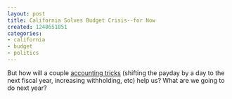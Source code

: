 ```yaml
---
layout: post
title: California Solves Budget Crisis--for Now
created: 1248651851
categories:
- california
- budget
- politics
---
```

But how will a couple <a href="http://www.sfgate.com/cgi-bin/article.cgi?f=/c/a/2009/07/25/MN8118SPLP.DTL">accounting tricks</a> (shifting the payday by a day to the next fiscal year, increasing withholding, etc) help us? What are we going to do next year?
